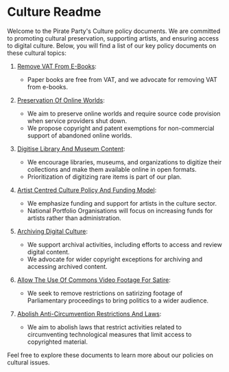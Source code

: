# Culture Readme

Welcome to the Pirate Party's Culture policy documents. We are committed to promoting cultural preservation, supporting artists, and ensuring access to digital culture. Below, you will find a list of our key policy documents on these cultural topics:

1. [Remove VAT From E-Books](README.md):
   - Paper books are free from VAT, and we advocate for removing VAT from e-books.
   
2. [Preservation Of Online Worlds](README.md):
   - We aim to preserve online worlds and require source code provision when service providers shut down.
   - We propose copyright and patent exemptions for non-commercial support of abandoned online worlds.

3. [Digitise Library And Museum Content](README.md):
   - We encourage libraries, museums, and organizations to digitize their collections and make them available online in open formats.
   - Prioritization of digitizing rare items is part of our plan.

4. [Artist Centred Culture Policy And Funding Model](README.md):
   - We emphasize funding and support for artists in the culture sector.
   - National Portfolio Organisations will focus on increasing funds for artists rather than administration.

5. [Archiving Digital Culture](README.md):
   - We support archival activities, including efforts to access and review digital content.
   - We advocate for wider copyright exceptions for archiving and accessing archived content.

6. [Allow The Use Of Commons Video Footage For Satire](README.md):
   - We seek to remove restrictions on satirizing footage of Parliamentary proceedings to bring politics to a wider audience.

7. [Abolish Anti-Circumvention Restrictions And Laws](README.md):
   - We aim to abolish laws that restrict activities related to circumventing technological measures that limit access to copyrighted material.

Feel free to explore these documents to learn more about our policies on cultural issues.
